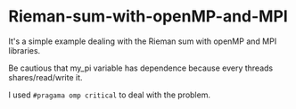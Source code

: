 # Rieman-sum-with-openMP-and-MPI

It's a simple example dealing with the Rieman sum with openMP and MPI libraries.

Be cautious that my_pi variable has dependence because every threads shares/read/write it.

I used ```#pragama omp critical``` to deal with the problem.
